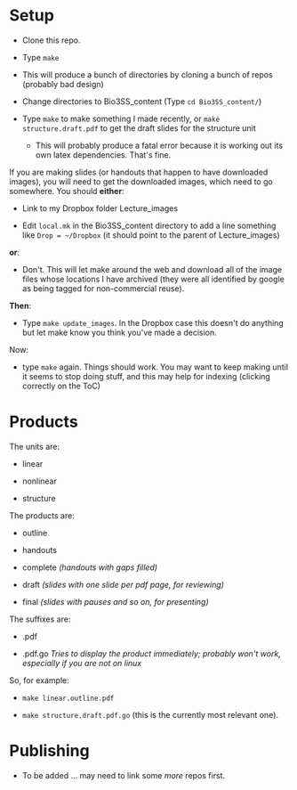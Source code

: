 Setup
=====

* Clone this repo.

* Type `make`

* This will produce a bunch of directories by cloning a bunch of repos (probably bad design)

* Change directories to Bio3SS_content (Type `cd Bio3SS_content/`)

* Type `make` to make something I made recently, or `make structure.draft.pdf` to get the draft slides for the structure unit
  * This will probably produce a fatal error because it is working out its own latex dependencies. That's fine. 

If you are making slides (or handouts that happen to have downloaded images), you will need to get the downloaded images, which need to go somewhere. You should __either__:

* Link to my Dropbox folder Lecture_images

* Edit `local.mk` in the Bio3SS_content directory to add a line something like `Drop = ~/Dropbox` (it should point to the parent of Lecture_images)

__or__:

* Don't.  This will let make around the web and download all of the image files whose locations I have archived (they were all identified by google as being tagged for non-commercial reuse).

__Then__:

* Type `make update_images`. In the Dropbox case this doesn't do anything but let make know you think you've made a decision.

Now:

* type `make` again. Things should work. You may want to keep making until it seems to stop doing stuff, and this may help for indexing (clicking correctly on the ToC)

Products
========

The units are:

* linear

* nonlinear

* structure

The products are:

* outline

* handouts

* complete _(handouts with gaps filled)_

* draft _(slides with one slide per pdf page, for reviewing)_

* final _(slides with pauses and so on, for presenting)_

The suffixes are:

* .pdf

* .pdf.go _Tries to display the product immediately; probably won't work, especially if you are not on linux_

So, for example:

* `make linear.outline.pdf`

* `make structure.draft.pdf.go` (this is the currently most relevant one).

Publishing
==========

* To be added ... may need to link some _more_ repos first.
